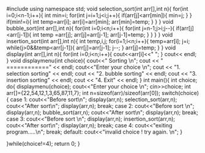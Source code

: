 #include<iostream>
using namespace std;
void selection_sort(int arr[],int n){
for(int i=0;i<n-1;i++){
int min=i;
for(int j=i+1;j<i;j++){
if(arr[j]<arr[min]){
min=j;
}
}
if(min!=i){
int temp=arr[i];
arr[i]=arr[min];
arr[min]=temp;
}
}
}
void bubble_sort(int arr[],int n){
for(int i=0;i<n;i++){
for(int j=n-1;j>i;j--){
if(arr[j]<arr[j-1]){
int temp =arr[j];
arr[j]=arr[j-1];
arr[j-1]=temp;
}
}
}
}
void insertion_sort(int arr[],int n){
int temp,i,j;
for(i=1;i<n;i++){
 temp=arr[i];
j=i;
while(j>0&&temp<arr[j-1]){
arr[j]=arr[j-1];
j--;
}
arr[j]=temp;
}
}
void display(int arr[],int n){
for(int i=0;i<n;i++){
cout<<arr[i]<<" ";
}
cout<< endl;
}
void displaymenu(int choice){
cout<<"       Sorting \n";
cout << "    ============" << endl;
cout<<"Enter your choice \n";
cout << "1. selection sorting" << endl;
cout << "2. bubble sorting" << endl;
cout << "3. insertion sorting" << endl;
cout << "4. Exit" << endl;
}
int main(){
int choice;
do{
displaymenu(choice);
cout<<"Enter your choice \n";
cin>>choice;
int arr[]={22,54,12,1,3,65,87,11,7};
int n=sizeof(arr)/sizeof(arr[0]);
switch(choice){
case 1:
cout<<"Before sort\n";
display(arr,n);
selection_sort(arr,n);
cout<<"After sort\n";
display(arr,n);
break;
case 2:
cout<<"Before sort \n";
display(arr,n);
bubble_sort(arr,n);
cout<<"After sort\n";
display(arr,n);
break;
case 3:
cout<<"Before sort \n";
display(arr,n);
insertion_sort(arr,n);
cout<<"After sort\n";
display(arr,n);
break;
case 4:
cout<<"exiting program.....\n";
break;
default:
cout<<"invalid choice ! try again. \n";
}


}while(choice!=4);
return 0;
}
